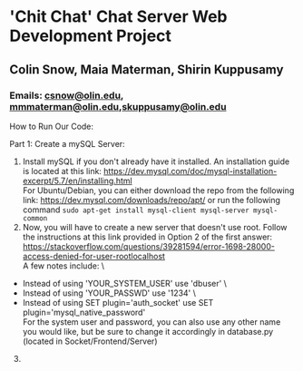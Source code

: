 # 'Chit Chat' Chat Server Web Development Project
## Colin Snow, Maia Materman, Shirin Kuppusamy
### Emails: csnow@olin.edu, mmmaterman@olin.edu,skuppusamy@olin.edu

How to Run Our Code: 

Part 1: Create a mySQL Server:

1. Install mySQL if you don't already have it installed. An installation guide is located at this link: https://dev.mysql.com/doc/mysql-installation-excerpt/5.7/en/installing.html \
For Ubuntu/Debian, you can either download the repo from the following link: https://dev.mysql.com/downloads/repo/apt/ or run the following command ```sudo apt-get install mysql-client mysql-server mysql-common```
2. Now, you will have to create a new server that doesn't use root. Follow the instructions at this link provided in Option 2 of the first answer:
https://stackoverflow.com/questions/39281594/error-1698-28000-access-denied-for-user-rootlocalhost \
A few notes include: \
  * Instead of using 'YOUR_SYSTEM_USER' use 'dbuser' \
  * Instead of using 'YOUR_PASSWD' use '1234' \
  * Instead of using SET plugin='auth_socket' use SET plugin='mysql_native_password' \
For the system user and password, you can also use any other name you would like, but be sure to change it accordingly in database.py (located in Socket/Frontend/Server)
3. 
